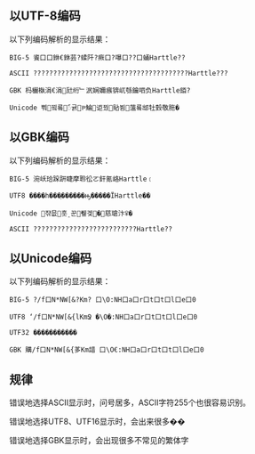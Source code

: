 ## 以UTF-8编码
以下列编码解析的显示结果：
```
BIG-5 餈口口銝€銝芸?蝚阡?瘚口?嚗口??口蛹Harttle??

ASCII ???????????????????????????????????????Harttle???

GBK 杩欐槸涓€涓瓧绗﹂泦娴嬭瘯锛屼綔鑰呬负Harttle銆?

Unicode 뿨꾘룤ꪸ귥ꚬ鯩讵꿨貼뷤薀룤䢺牡瑴敬胣�
```
## 以GBK编码
以下列编码解析的显示结果：
```
BIG-5 涴岆珨跺趼睫摩聆彸ㄛ釬氪峈Harttle﹝

UTF8 ����һ���ַ������ԣ�����ΪHarttle��

Unicode 쟊믒훗﮷꾼퓊겣�꫎慈瑲汴ꅥ�

ASCII ??????????????????????????Harttle??
```
## 以Unicode编码
以下列编码解析的显示结果：
```
BIG-5 ?/f口N*NW[&?Km? 口\O:NH口a口r口t口t口l口e口0

UTF8 ‘/f口N*NW[&{lKmՋ �\O�:NH口a口r口t口t口l口e口0

UTF32 �����������

GBK 購/f口N*NW[&{茤Km諎 口\O€:NH口a口r口t口t口l口e口0
```
## 规律
错误地选择ASCII显示时，问号居多，ASCII字符255个也很容易识别。

错误地选择UTF8、UTF16显示时，会出来很多��

错误地选择GBK显示时，会出现很多不常见的繁体字